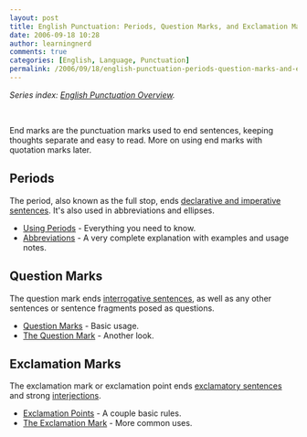 ```yaml
---
layout: post
title: English Punctuation: Periods, Question Marks, and Exclamation Marks
date: 2006-09-18 10:28
author: learningnerd
comments: true
categories: [English, Language, Punctuation]
permalink: /2006/09/18/english-punctuation-periods-question-marks-and-exclamation-marks/
---
```

<em>Series index: </em><a href="http://learningnerd.wordpress.com/2006/09/14/english-punctuation-overview/"><em>English Punctuation Overview</em></a><em>.</em>

<p class="MsoNormal">&nbsp;</p>

End marks are the punctuation marks used to end sentences, keeping thoughts separate and easy to read. More on using end marks with quotation marks later.
<h2>Periods</h2>
The period, also known as the full stop, ends <a href="http://learningnerd.wordpress.com/2006/09/12/english-grammar-types-of-sentences/" title="Types of Sentences">declarative and imperative sentences</a>. It's also used in abbreviations and ellipses.
<ul>
	<li><a target="_blank" href="http://englishplus.com/grammar/00000064.htm">Using Periods</a> - Everything you need to know.</li>
	<li><a target="_blank" href="http://www.cogs.susx.ac.uk/doc/punctuation/node28.html">Abbreviations</a> - A very complete explanation with examples and usage notes.</li>
</ul>
<h2>Question Marks</h2>
The question mark ends <a href="http://learningnerd.wordpress.com/2006/09/12/english-grammar-types-of-sentences/" title="Types of Sentences">interrogative sentences</a>, as well as any other sentences or sentence fragments posed as questions.
<ul>
	<li><a target="_blank" href="http://englishplus.com/grammar/00000065.htm">Question Marks</a> - Basic usage.</li>
	<li><a target="_blank" href="http://www.cogs.susx.ac.uk/doc/punctuation/node05.html#SECTION00032000000000000000">The Question Mark</a> - Another look.</li>
</ul>
<h2>Exclamation Marks</h2>
The exclamation mark or exclamation point ends <a href="http://learningnerd.wordpress.com/2006/09/12/english-grammar-types-of-sentences/" title="Types of Sentences">exclamatory sentences</a> and strong <a href="http://learningnerd.wordpress.com/2006/09/04/english-parts-of-speech-prepositions-conjunctions-and-interjections/" title="Prepositions, Conjunctions, and Interjections">interjections</a>.
<ul>
	<li><a target="_blank" href="http://englishplus.com/grammar/00000066.htm">Exclamation Points</a> - A couple basic rules.</li>
	<li><a target="_blank" href="http://www.cogs.susx.ac.uk/doc/punctuation/node06.html#SECTION00033000000000000000">The Exclamation Mark</a> - More common uses.</li>
</ul>
